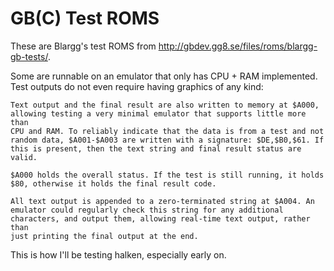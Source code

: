 # GB(C) Test ROMS

These are Blargg's test ROMS from http://gbdev.gg8.se/files/roms/blargg-gb-tests/.

Some are runnable on an emulator that only has CPU + RAM implemented. Test outputs do not even require having graphics of any kind:

```
Text output and the final result are also written to memory at $A000,
allowing testing a very minimal emulator that supports little more than
CPU and RAM. To reliably indicate that the data is from a test and not
random data, $A001-$A003 are written with a signature: $DE,$B0,$61. If
this is present, then the text string and final result status are valid.

$A000 holds the overall status. If the test is still running, it holds
$80, otherwise it holds the final result code.

All text output is appended to a zero-terminated string at $A004. An
emulator could regularly check this string for any additional
characters, and output them, allowing real-time text output, rather than
just printing the final output at the end.
```

This is how I'll be testing halken, especially early on.
